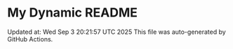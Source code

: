 # My Dynamic README
Updated at: Wed Sep  3 20:21:57 UTC 2025
This file was auto-generated by GitHub Actions.
